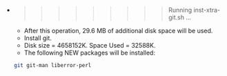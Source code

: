 * >>>>>>>>> Running inst-xtra-git.sh ...
  * After this operation, 29.6 MB of additional disk space will be used.
  * Install git.
  * Disk size = 4658152K. Space Used = 32588K.
  * The following NEW packages will be installed:
  ```bash
  git git-man liberror-perl
  ```
